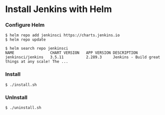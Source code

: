 # Install Jenkins with Helm

### Configure Helm
```
$ helm repo add jenkinsci https://charts.jenkins.io
$ helm repo update

$ helm search repo jenkinsci
NAME             	CHART VERSION	APP VERSION	DESCRIPTION                                       
jenkinsci/jenkins	3.5.11       	2.289.3    	Jenkins - Build great things at any scale! The ...
```

### Install
```
$ ./install.sh
```

### UnInstall
```
$ ./uninstall.sh
```